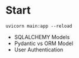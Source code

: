 

# Start
`uvicorn main:app --reload` 

- SQLALCHEMY Models 
- Pydantic vs ORM Model
- User Authentication